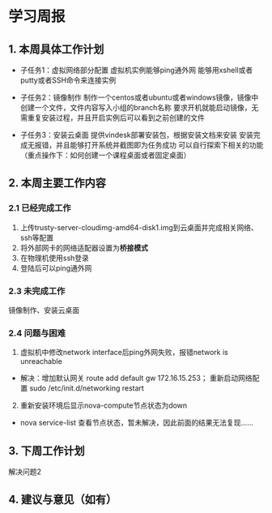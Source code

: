 # 学习周报

## 1. 本周具体工作计划
- 子任务1：虚拟网络部分配置
  虚拟机实例能够ping通外网
  能够用xshell或者putty或者SSH命令来连接实例

- 子任务2：镜像制作
制作一个centos或者ubuntu或者windows镜像，镜像中创建一个文件，文件内容写入小组的branch名称
要求开机就能启动镜像，无需重复安装过程，并且开启实例后可以看到之前创建的文件

- 子任务3：安装云桌面
提供vindesk部署安装包，根据安装文档来安装
安装完成无报错，并且能够打开系统并截图即为任务成功
可以自行探索下相关的功能（重点操作下：如何创建一个课程桌面或者固定桌面）

## 2. 本周主要工作内容

### 2.1 已经完成工作

1. 上传trusty-server-cloudimg-amd64-disk1.img到云桌面并完成相关网络、ssh等配置
2. 将外部网卡的网络适配器设置为**桥接模式**
3. 在物理机使用ssh登录
4. 登陆后可以ping通外网

### 2.3 未完成工作
镜像制作、安装云桌面

### 2.4 问题与困难

1. 虚拟机中修改network interface后ping外网失败，报错network is unreachable
- 解决：增加默认网关 route add default gw 172.16.15.253；
重新启动网络配置 sudo /etc/init.d/networking restart

2. 重新安装环境后显示nova-compute节点状态为down
- nova service-list 查看节点状态，暂未解决，因此前面的结果无法复现……


## 3. 下周工作计划
解决问题2

## 4. 建议与意见（如有）
